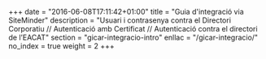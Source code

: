 +++
date        = "2016-06-08T17:11:42+01:00"
title       = "Guia d'integració via SiteMinder"
description = "Usuari i contrasenya contra el Directori Corporatiu // Autenticació amb Certificat // Autenticació contra el directori de l’EACAT"
section     = "gicar-integracio-intro"
enllac		= "/gicar-integracio/"
no_index 	= true
weight 		= 2
+++
